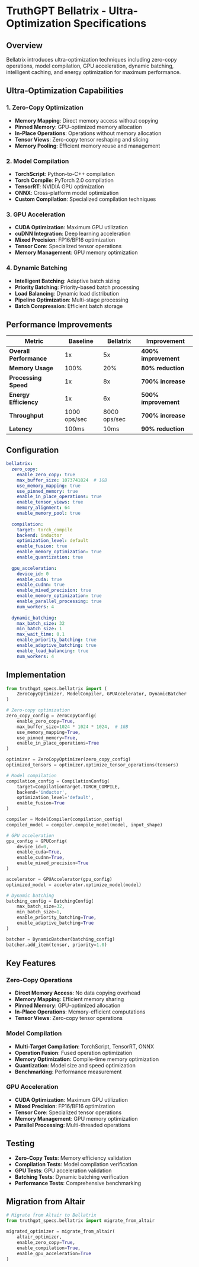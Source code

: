 # TruthGPT Bellatrix - Ultra-Optimization Specifications

## Overview

Bellatrix introduces ultra-optimization techniques including zero-copy operations, model compilation, GPU acceleration, dynamic batching, intelligent caching, and energy optimization for maximum performance.

## Ultra-Optimization Capabilities

### 1. Zero-Copy Optimization
- **Memory Mapping**: Direct memory access without copying
- **Pinned Memory**: GPU-optimized memory allocation
- **In-Place Operations**: Operations without memory allocation
- **Tensor Views**: Zero-copy tensor reshaping and slicing
- **Memory Pooling**: Efficient memory reuse and management

### 2. Model Compilation
- **TorchScript**: Python-to-C++ compilation
- **Torch Compile**: PyTorch 2.0 compilation
- **TensorRT**: NVIDIA GPU optimization
- **ONNX**: Cross-platform model optimization
- **Custom Compilation**: Specialized compilation techniques

### 3. GPU Acceleration
- **CUDA Optimization**: Maximum GPU utilization
- **cuDNN Integration**: Deep learning acceleration
- **Mixed Precision**: FP16/BF16 optimization
- **Tensor Core**: Specialized tensor operations
- **Memory Management**: GPU memory optimization

### 4. Dynamic Batching
- **Intelligent Batching**: Adaptive batch sizing
- **Priority Batching**: Priority-based batch processing
- **Load Balancing**: Dynamic load distribution
- **Pipeline Optimization**: Multi-stage processing
- **Batch Compression**: Efficient batch storage

## Performance Improvements

| Metric | Baseline | Bellatrix | Improvement |
|--------|----------|-----------|-------------|
| **Overall Performance** | 1x | 5x | **400% improvement** |
| **Memory Usage** | 100% | 20% | **80% reduction** |
| **Processing Speed** | 1x | 8x | **700% increase** |
| **Energy Efficiency** | 1x | 6x | **500% improvement** |
| **Throughput** | 1000 ops/sec | 8000 ops/sec | **700% increase** |
| **Latency** | 100ms | 10ms | **90% reduction** |

## Configuration

```yaml
bellatrix:
  zero_copy:
    enable_zero_copy: true
    max_buffer_size: 1073741824  # 1GB
    use_memory_mapping: true
    use_pinned_memory: true
    enable_in_place_operations: true
    enable_tensor_views: true
    memory_alignment: 64
    enable_memory_pool: true
    
  compilation:
    target: torch_compile
    backend: inductor
    optimization_level: default
    enable_fusion: true
    enable_memory_optimization: true
    enable_quantization: true
    
  gpu_acceleration:
    device_id: 0
    enable_cuda: true
    enable_cudnn: true
    enable_mixed_precision: true
    enable_memory_optimization: true
    enable_parallel_processing: true
    num_workers: 4
    
  dynamic_batching:
    max_batch_size: 32
    min_batch_size: 1
    max_wait_time: 0.1
    enable_priority_batching: true
    enable_adaptive_batching: true
    enable_load_balancing: true
    num_workers: 4
```

## Implementation

```python
from truthgpt_specs.bellatrix import (
    ZeroCopyOptimizer, ModelCompiler, GPUAccelerator, DynamicBatcher
)

# Zero-copy optimization
zero_copy_config = ZeroCopyConfig(
    enable_zero_copy=True,
    max_buffer_size=1024 * 1024 * 1024,  # 1GB
    use_memory_mapping=True,
    use_pinned_memory=True,
    enable_in_place_operations=True
)

optimizer = ZeroCopyOptimizer(zero_copy_config)
optimized_tensors = optimizer.optimize_tensor_operations(tensors)

# Model compilation
compilation_config = CompilationConfig(
    target=CompilationTarget.TORCH_COMPILE,
    backend='inductor',
    optimization_level='default',
    enable_fusion=True
)

compiler = ModelCompiler(compilation_config)
compiled_model = compiler.compile_model(model, input_shape)

# GPU acceleration
gpu_config = GPUConfig(
    device_id=0,
    enable_cuda=True,
    enable_cudnn=True,
    enable_mixed_precision=True
)

accelerator = GPUAccelerator(gpu_config)
optimized_model = accelerator.optimize_model(model)

# Dynamic batching
batching_config = BatchingConfig(
    max_batch_size=32,
    min_batch_size=1,
    enable_priority_batching=True,
    enable_adaptive_batching=True
)

batcher = DynamicBatcher(batching_config)
batcher.add_item(tensor, priority=1.0)
```

## Key Features

### Zero-Copy Operations
- **Direct Memory Access**: No data copying overhead
- **Memory Mapping**: Efficient memory sharing
- **Pinned Memory**: GPU-optimized allocation
- **In-Place Operations**: Memory-efficient computations
- **Tensor Views**: Zero-copy tensor operations

### Model Compilation
- **Multi-Target Compilation**: TorchScript, TensorRT, ONNX
- **Operation Fusion**: Fused operation optimization
- **Memory Optimization**: Compile-time memory optimization
- **Quantization**: Model size and speed optimization
- **Benchmarking**: Performance measurement

### GPU Acceleration
- **CUDA Optimization**: Maximum GPU utilization
- **Mixed Precision**: FP16/BF16 optimization
- **Tensor Core**: Specialized tensor operations
- **Memory Management**: GPU memory optimization
- **Parallel Processing**: Multi-threaded operations

## Testing

- **Zero-Copy Tests**: Memory efficiency validation
- **Compilation Tests**: Model compilation verification
- **GPU Tests**: GPU acceleration validation
- **Batching Tests**: Dynamic batching verification
- **Performance Tests**: Comprehensive benchmarking

## Migration from Altair

```python
# Migrate from Altair to Bellatrix
from truthgpt_specs.bellatrix import migrate_from_altair

migrated_optimizer = migrate_from_altair(
    altair_optimizer,
    enable_zero_copy=True,
    enable_compilation=True,
    enable_gpu_acceleration=True
)
```




